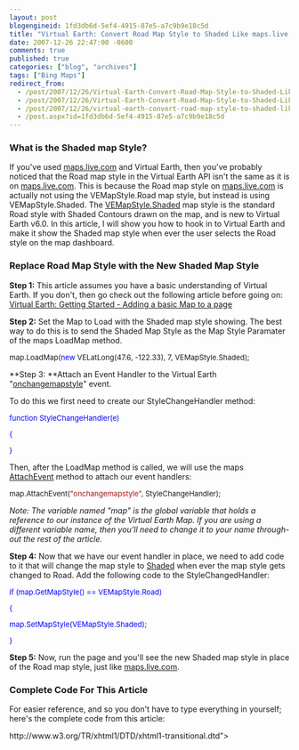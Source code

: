 ```yaml
---
layout: post
blogengineid: 1fd3db6d-5ef4-4915-87e5-a7c9b9e18c5d
title: "Virtual Earth: Convert Road Map Style to Shaded Like maps.live.com does"
date: 2007-12-26 22:47:00 -0600
comments: true
published: true
categories: ["blog", "archives"]
tags: ["Bing Maps"]
redirect_from: 
  - /post/2007/12/26/Virtual-Earth-Convert-Road-Map-Style-to-Shaded-Like-mapslivecom-does.aspx
  - /post/2007/12/26/Virtual-Earth-Convert-Road-Map-Style-to-Shaded-Like-mapslivecom-does
  - /post/2007/12/26/virtual-earth-convert-road-map-style-to-shaded-like-mapslivecom-does
  - /post.aspx?id=1fd3db6d-5ef4-4915-87e5-a7c9b9e18c5d
---
```

<!-- more -->
<h3>What is the Shaded map Style?</h3>


If you&#39;ve used <a href="http://maps.live.com/">maps.live.com</a> and Virtual Earth, then you&#39;ve probably noticed that the Road map style in the Virtual Earth API isn&#39;t the same as it is on <a href="http://maps.live.com/">maps.live.com</a>. This is because the Road map style on <a href="http://maps.live.com/">maps.live.com</a> is actually not using the VEMapStyle.Road map style, but instead is using VEMapStyle.Shaded. The <a href="http://msdn2.microsoft.com/en-us/library/bb412515.aspx">VEMapStyle.Shaded</a> map style is the standard Road style with Shaded Contours drawn on the map, and is new to Virtual Earth v6.0. In this article, I will show you how to hook in to Virtual Earth and make it show the Shaded map style when ever the user selects the Road style on the map dashboard.

<h3>Replace Road Map Style with the New Shaded Map Style</h3>


**Step 1:** This article assumes you have a basic understanding of Virtual Earth. If you don&#39;t, then go check out the following article before going on: <a href="/Blog/Post.aspx?PostID=1435">Virtual Earth: Getting Started - Adding a basic Map to a page</a>



**Step 2:** Set the Map to Load with the Shaded map style showing. The best way to do this is to send the Shaded Map Style as the Map Style Paramater of the maps LoadMap method.

<font size="2">


map.LoadMap(<font size="2" color="#0000ff">new</font><font size="2"> VELatLong(47.6, -122.33), 7, VEMapStyle.Shaded);</font>

</font>


**Step 3: **Attach an Event Handler to the Virtual Earth &quot;<a href="http://msdn2.microsoft.com/en-us/library/bb429617.aspx">onchangemapstyle</a>&quot; event.



To do this we first need to create our StyleChangeHandler method:

<font size="2" color="#0000ff">


function<font size="2"> StyleChangeHandler(e)

{

}</font>

</font>


Then, after the LoadMap method is called, we will use the maps <a href="http://msdn2.microsoft.com/en-us/library/bb412496.aspx">AttachEvent</a> method to attach our event handlers:

<font size="2">


map.AttachEvent(<font size="2" color="#a31515">&quot;onchangemapstyle&quot;</font><font size="2">, StyleChangeHandler);</font>

</font>


*Note: The variable named &quot;map&quot; is the global variable that holds a reference to our instance of the Virtual Earth Map. If you are using a different variable name, then you&#39;ll need to change it to your name through-out the rest of the article.*



**Step 4:** Now that we have our event handler in place, we need to add code to it that will change the map style to <a href="http://msdn2.microsoft.com/en-us/library/bb412515.aspx">Shaded</a> when ever the map style gets changed to Road. Add the following code to the StyleChangedHandler:

<font size="2" color="#0000ff">


if<font size="2"> (map.GetMapStyle() == VEMapStyle.Road)

{

map.SetMapStyle(VEMapStyle.Shaded);

}</font>

</font>


**Step 5:** Now, run the page and you&#39;ll see the new Shaded map style in place of the Road map style, just like <a href="http://maps.live.com/">maps.live.com</a>.

<h3>Complete Code For This Article</h3>


For easier reference, and so you don&#39;t have to type everything in yourself; here&#39;s the complete code from this article:



<!DOCTYPE html PUBLIC &quot;-//W3C//DTD XHTML 1.0 Transitional//EN&quot; &quot;<a href="http://www.w3.org/TR/xhtml1/DTD/xhtml1-transitional.dtd">http://www.w3.org/TR/xhtml1/DTD/xhtml1-transitional.dtd</a>&quot;>

<html>

<head>

<meta http-equiv=&quot;Content-Type&quot; content=&quot;text/html; charset=utf-8&quot;>

<script type=&quot;text/javascript&quot; src=&quot;<a href="http://dev.virtualearth.net/mapcontrol/mapcontrol.ashx?v=6">http://dev.virtualearth.net/mapcontrol/mapcontrol.ashx?v=6</a>&quot; mce_src=&quot;<a href="http://dev.virtualearth.net/mapcontrol/mapcontrol.ashx?v=6&quot;></script">http://dev.virtualearth.net/mapcontrol/mapcontrol.ashx?v=6&quot;></script</a>>

</head>



<body onload=&quot;PageLoad()&quot;>

<script type=&quot;text/javascript&quot;>

var map = null; /// This is a global reference to the VEMap object



function PageLoad()

{

    map = new VEMap(&#39;myMap&#39;);

    /// Load the map with the Shaded Map Style

    map.LoadMap(new VELatLong(47.6, -122.33), 7, VEMapStyle.Shaded);

    /// Attach our event handler

    map.AttachEvent(&quot;onchangemapstyle&quot;, StyleChangeHandler);

}



function StyleChangeHandler(e)

{

    /// Change the map style to Shaded if it&#39;s set to Road

    if (map.GetMapStyle() == VEMapStyle.Road)

    {

        map.SetMapStyle(VEMapStyle.Shaded);

    }

}

</script>



<div id=&quot;myMap&quot; style=&quot;position:relative; width:400px; height:400px;&quot;></div>



</body>

</html>

